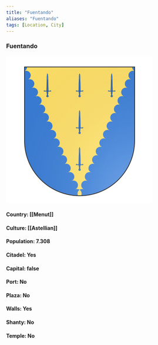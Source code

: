```yaml
---
title: "Fuentando"
aliases: "Fuentando"
tags: [Location, City]
---
```

### Fuentando
![](attachment/f1928d48427b7d2d19ec3e6500a12bda.svg)

#### Country: [[Menut]]

#### Culture: [[Astellian]]

#### Population: 7.308

#### Citadel: Yes

#### Capital: false

#### Port: No

#### Plaza: No

#### Walls: Yes

#### Shanty: No

#### Temple: No

